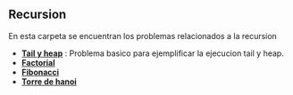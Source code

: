 ## Recursion

En esta carpeta se encuentran los problemas relacionados a la recursion

- [**Tail y heap**](./tail_heap.cpp) : Problema basico para ejemplificar la ejecucion tail y heap.
- [**Factorial**](./factorial.cpp)
- [**Fibonacci**](./fibonnacci.cpp)
- [**Torre de hanoi**](./hanoi_towers.cpp)
